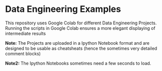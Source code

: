 # Data Engineering Examples
This repository uses Google Colab for different Data Engineering Projects. Running the scripts in Google Colab ensures a more elegant displaying of intermediate results

**Note:** The Projects are uploaded in a Ipython Notebook format and are designed to be usable as cheatsheats (hence the sometimes very detailed comment blocks)

**Note2:** The Ipython Notebooks sometimes need a few seconds to load.
